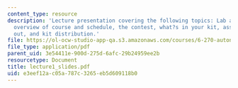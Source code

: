 ```yaml
---
content_type: resource
description: 'Lecture presentation covering the following topics: Lab and class orientation,
  overview of course and schedule, the contest, what?s in your kit, assignment 1 handed
  out, and kit distribution.'
file: https://ol-ocw-studio-app-qa.s3.amazonaws.com/courses/6-270-autonomous-robot-design-competition-january-iap-2005/e3eef12ac05a787c3265eb5d609118b0_lecture1_slides.pdf
file_type: application/pdf
parent_uid: 3e54411e-900d-275d-6afc-29b24959ee2b
resourcetype: Document
title: lecture1_slides.pdf
uid: e3eef12a-c05a-787c-3265-eb5d609118b0
---
```

